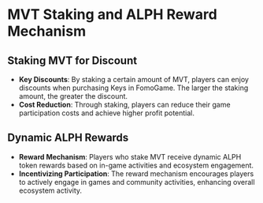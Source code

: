 # MVT Staking and ALPH Reward Mechanism

## Staking MVT for Discount

* **Key Discounts**: By staking a certain amount of MVT, players can enjoy discounts when purchasing Keys in FomoGame. The larger the staking amount, the greater the discount.
* **Cost Reduction**: Through staking, players can reduce their game participation costs and achieve higher profit potential.

## Dynamic ALPH Rewards

* **Reward Mechanism**: Players who stake MVT receive dynamic ALPH token rewards based on in-game activities and ecosystem engagement.
* **Incentivizing Participation**: The reward mechanism encourages players to actively engage in games and community activities, enhancing overall ecosystem activity.

